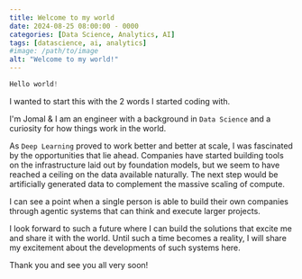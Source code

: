 ```yaml
---
title: Welcome to my world
date: 2024-08-25 08:00:00 - 0000
categories: [Data Science, Analytics, AI]
tags: [datascience, ai, analytics]
#image: /path/to/image
alt: "Welcome to my world!"
---
```




```c++
Hello world!
```

I wanted to start this with the 2 words I started coding with.

I'm Jomal & I am an engineer with a background in `Data Science` and a curiosity for how things work in the world.

As `Deep Learning` proved to work better and better at scale, I was fascinated by the opportunities that lie ahead. Companies have started building tools on the infrastructure laid out by foundation models, but we seem to have reached a ceiling on the data available naturally. The next step would be artificially generated data to complement the massive scaling of compute.

I can see a point when a single person is able to build their own companies through agentic systems that can think and execute larger projects.

I look forward to such a future where I can build the solutions that excite me and share it with the world. Until such a time becomes a reality, I will share my excitement about the developments of such systems here.

Thank you and see you all very soon!


